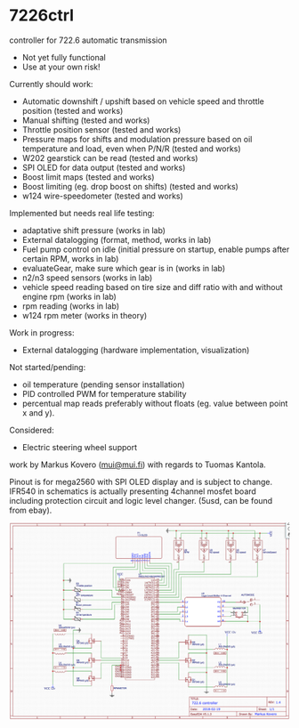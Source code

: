 # 7226ctrl
controller for 722.6 automatic transmission

- Not yet fully functional
- Use at your own risk!

Currently should work:
- Automatic downshift / upshift based on vehicle speed and throttle position (tested and works)
- Manual shifting (tested and works)
- Throttle position sensor (tested and works)
- Pressure maps for shifts and modulation pressure based on oil temperature and load, even when P/N/R (tested and works)
- W202 gearstick can be read (tested and works)
- SPI OLED for data output (tested and works)
- Boost limit maps (tested and works)
- Boost limiting (eg. drop boost on shifts) (tested and works)
- w124 wire-speedometer (tested and works)

Implemented but needs real life testing:
- adaptative shift pressure (works in lab)
- External datalogging (format, method, works in lab)
- Fuel pump control on idle (initial pressure on startup, enable pumps after certain RPM, works in lab)
- evaluateGear, make sure which gear is in (works in lab)
- n2/n3 speed sensors (works in lab)
- vehicle speed reading based on tire size and diff ratio with and without engine rpm (works in lab)
- rpm reading (works in lab)
- w124 rpm meter (works in theory)

Work in progress:
- External datalogging (hardware implementation, visualization)

Not started/pending:
- oil temperature (pending sensor installation)
- PID controlled PWM for temperature stability
- percentual map reads preferably without floats (eg. value between point x and y).

Considered:
- Electric steering wheel support

work by Markus Kovero (mui@mui.fi) with regards to Tuomas Kantola.

Pinout is for mega2560 with SPI OLED display and is subject to change.
IFR540 in schematics is actually presenting 4channel mosfet board including protection circuit and logic level changer. (5usd, can be found from ebay).

![Alt text](/schematics.png?raw=true "Title")

